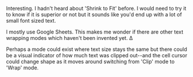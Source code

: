 Interesting. I hadn't heard about 'Shrink to Fit' before. I would need to try it to know if it is superior or not but it sounds like you'd end up with a lot of small font sized text. 

I mostly use Google Sheets. This makes me wonder if there are other text wrapping modes which haven't been invented yet. Δ

Perhaps a mode could exist where text size stays the same but there could be a visual indicator of how much text was clipped out--and the cell cursor could change shape as it moves around switching from 'Clip' mode to 'Wrap' mode.
